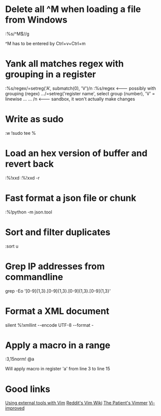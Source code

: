 Delete all ^M when loading a file from Windows
==============================================

:%s/^M$//g

^M has to be entered by Ctrl+v+Ctrl+m

Yank all matches regex with grouping in a register
==================================================
:%s/regex/\=setreg('A', submatch(0), 'V')/n
:%s/regex <--- possibly with grouping \(regex\)
.../\=setreg('register name', select group (number), 'V' = linewise
... ... /n <--- sandbox, it won't actually make changes

Write as sudo
=============
:w !sudo tee %

Load an hex version of buffer and revert back
=============================================
:%!xxd
:%!xxd -r

Fast format a json file or chunk
================================
:%!python -m json.tool

Sort and filter duplicates
==========================
:sort u

Grep IP addresses from commandline
==================================

grep -Eo '[0-9]{1,3}\.[0-9]{1,3}\.[0-9]{1,3}\.[0-9]{1,3}'

Format a XML document
========================
silent %!xmllint --encode UTF-8 --format -

Apply a macro in a range
========================

:3,15norm! @a

Will apply macro in register 'a' from line 3 to line 15


Good links
==========

[Using external tools with Vim](https://www.reddit.com/r/vim/comments/7bj837/favorite_console_tools_to_use_with_vim/)
[Reddit's Vim Wiki](https://www.reddit.com/r/vim/wiki/index)
[The Patient's Vimmer](http://romainl.github.io/the-patient-vimmer/)
[Vi-improved](https://www.vi-improved.org/)

